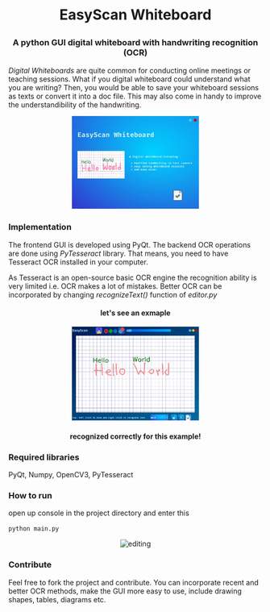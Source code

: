 <h1 align="center">
<p>EasyScan Whiteboard
</h1>
<h3 align="center">
<p>A python GUI digital whiteboard with handwriting recognition (OCR)
</h3>

*Digital Whiteboards* are quite common for conducting online meetings or teaching sessions. What if you digital whiteboard could understand what you are writing? Then, you would be able to save your whiteboard sessions as texts or convert it into a doc file. This may also come in handy to improve the understandibility of the handwriting. 

<p align="center">
 <img alt="cover" src="https://github.com/Zedd1558/EasyScan-OCR-Whiteboard/blob/master/demo/cover.jpg" height="50%" width="50%">
</p>


### Implementation
The frontend GUI is developed using PyQt. The backend OCR operations are done using *PyTesseract* library. That means, you need to have Tesseract OCR installed in your computer. 

As Tesseract is an open-source basic OCR engine the recognition ability is very limited i.e. OCR makes a lot of mistakes. Better OCR can be incorporated by changing *recognizeText()* function of *editor.py*

<h4 align="center">
<p>let's see an exmaple
</h4>
<p align="center">
 <img alt="editing" src="https://github.com/Zedd1558/EasyScan-OCR-Whiteboard/blob/master/demo/editpage.jpg" height="50%" width="50%">
</p>
<h4 align="center">
<p>recognized correctly for this example!
</h4>

### Required libraries
PyQt, Numpy, OpenCV3, PyTesseract

### How to run
open up console in the project directory and enter this 
```
python main.py
```
<p align="center">
 <img alt="editing" src="https://github.com/Zedd1558/EasyScan-OCR-Whiteboard/blob/master/demo/demo3.jpg">
</p>


### Contribute
Feel free to fork the project and contribute. You can incorporate recent and better OCR methods, make the GUI more easy to use, include drawing shapes, tables, diagrams etc.

